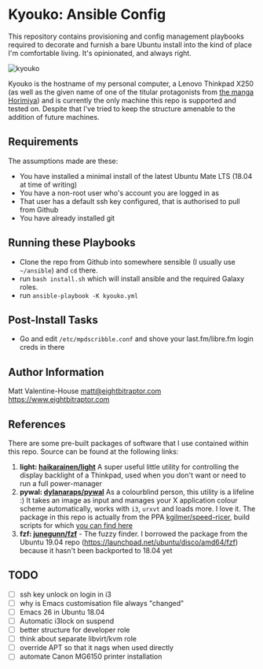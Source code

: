 Kyouko: Ansible Config
=========

This repository contains provisioning and config management playbooks required
to decorate and furnish a bare Ubuntu install into the kind of place I'm
comfortable living. It's opinionated, and always right.

![kyouko](https://i.pinimg.com/originals/d6/71/43/d671437969650dd64e71e81a801174d4.jpg)

Kyouko is the hostname of my personal computer, a Lenovo Thinkpad X250 (as well 
as the given name of one of the titular protagonists from 
[the manga Horimiya](https://en.wikipedia.org/wiki/Hori-san_to_Miyamura-kun)) and is
currently the only machine this repo is supported and tested on. Despite that
I've tried to keep the structure amenable to the addition of future machines.

Requirements
------------

The assumptions made are these:

  * You have installed a minimal install of the latest Ubuntu Mate LTS (18.04
    at time of writing)
  * You have a non-root user who's account you are logged in as
  * That user has a default ssh key configured, that is authorised to pull from
    Github
  * You have already installed git


Running these Playbooks
--------------

* Clone the repo from Github into somewhere sensible (I usually use `~/ansible`) and `cd` there.
* run `bash install.sh` which will install ansible and the required Galaxy roles.
* run `ansible-playbook -K kyouko.yml`

Post-Install Tasks
------------------

* Go and edit `/etc/mpdscribble.conf` and shove your last.fm/libre.fm login creds in there

Author Information
------------------

Matt Valentine-House
matt@eightbitraptor.com
https://www.eightbitraptor.com

References
----------

There are some pre-built packages of software that I use contained within this
repo. Source can be found at the following links:

1. **light: [haikarainen/light](https://github.com/haikarainen/light)** A super
   useful little utility for controlling the display backlight of a Thinkpad,
   used when you don't want or need to run a full power-manager
2. **pywal: [dylanaraps/pywal](https://github.com/dylanaraps/pywal)** As a
   colourblind person, this utility is a lifeline :) It takes an image as input
   and manages your X application colour scheme automatically, works with `i3`,
   `urxvt` and loads more. I love it. The package in this repo is actually from
   the PPA
   [kgilmer/speed-ricer](https://launchpad.net/~kgilmer/+archive/ubuntu/speed-ricer),
   build scripts for which [you can find
   here](https://github.com/regolith-linux/speed-ricer)
3. **fzf: [junegunn/fzf](https://github.com/junegunn/fzf)** - The fuzzy finder.
   I borrowed the package from the Ubuntu 19.04 repo
   (https://launchpad.net/ubuntu/disco/amd64/fzf) because it hasn't been
   backported to 18.04 yet

TODO
----

* [ ] ssh key unlock on login in i3
* [ ] why is Emacs customisation file always "changed"
* [ ] Emacs 26 in Ubuntu 18.04
* [ ] Automatic i3lock on suspend
* [ ] better structure for developer role
* [ ] think about separate libvirt/kvm role
* [ ] override APT so that it nags when used directly
* [ ] automate Canon MG6150 printer installation

